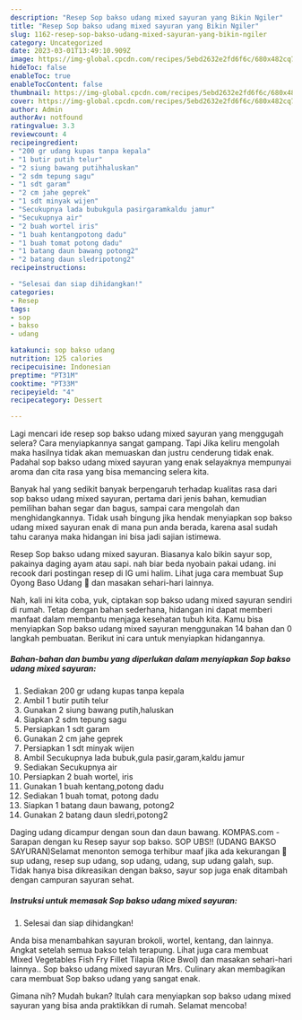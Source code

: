 ```yaml
---
description: "Resep Sop bakso udang mixed sayuran yang Bikin Ngiler"
title: "Resep Sop bakso udang mixed sayuran yang Bikin Ngiler"
slug: 1162-resep-sop-bakso-udang-mixed-sayuran-yang-bikin-ngiler
category: Uncategorized
date: 2023-03-01T13:49:10.909Z
image: https://img-global.cpcdn.com/recipes/5ebd2632e2fd6f6c/680x482cq70/sop-bakso-udang-mixed-sayuran-foto-resep-utama.jpg
hideToc: false
enableToc: true
enableTocContent: false
thumbnail: https://img-global.cpcdn.com/recipes/5ebd2632e2fd6f6c/680x482cq70/sop-bakso-udang-mixed-sayuran-foto-resep-utama.jpg
cover: https://img-global.cpcdn.com/recipes/5ebd2632e2fd6f6c/680x482cq70/sop-bakso-udang-mixed-sayuran-foto-resep-utama.jpg
author: Admin
authorAv: notfound
ratingvalue: 3.3
reviewcount: 4
recipeingredient:
- "200 gr udang kupas tanpa kepala"
- "1 butir putih telur"
- "2 siung bawang putihhaluskan"
- "2 sdm tepung sagu"
- "1 sdt garam"
- "2 cm jahe geprek"
- "1 sdt minyak wijen"
- "Secukupnya lada bubukgula pasirgaramkaldu jamur"
- "Secukupnya air"
- "2 buah wortel iris"
- "1 buah kentangpotong dadu"
- "1 buah tomat potong dadu"
- "1 batang daun bawang potong2"
- "2 batang daun sledripotong2"
recipeinstructions:

- "Selesai dan siap dihidangkan!"
categories:
- Resep
tags:
- sop
- bakso
- udang

katakunci: sop bakso udang 
nutrition: 125 calories
recipecuisine: Indonesian
preptime: "PT31M"
cooktime: "PT33M"
recipeyield: "4"
recipecategory: Dessert

---
```



Lagi mencari ide resep sop bakso udang mixed sayuran yang menggugah selera? Cara menyiapkannya sangat gampang. Tapi Jika keliru mengolah maka hasilnya tidak akan memuaskan dan justru cenderung tidak enak. Padahal sop bakso udang mixed sayuran yang enak selayaknya mempunyai aroma dan cita rasa yang bisa memancing selera kita.


Banyak hal yang sedikit banyak berpengaruh terhadap kualitas rasa dari sop bakso udang mixed sayuran, pertama dari jenis bahan, kemudian pemilihan bahan segar dan bagus, sampai cara mengolah dan menghidangkannya. Tidak usah bingung jika hendak menyiapkan sop bakso udang mixed sayuran enak di mana pun anda berada, karena asal sudah tahu caranya maka hidangan ini bisa jadi sajian istimewa.

Resep Sop bakso udang mixed sayuran. Biasanya kalo bikin sayur sop, pakainya daging ayam atau sapi. nah biar beda nyobain pakai udang. ini recook dari postingan resep di IG umi halim. Lihat juga cara membuat Sup Oyong Baso Udang 🍤 dan masakan sehari-hari lainnya.


Nah, kali ini kita coba, yuk, ciptakan sop bakso udang mixed sayuran sendiri di rumah. Tetap dengan bahan sederhana, hidangan ini dapat memberi manfaat dalam membantu menjaga kesehatan tubuh kita. Kamu bisa menyiapkan Sop bakso udang mixed sayuran menggunakan 14 bahan dan 0 langkah pembuatan. Berikut ini cara untuk menyiapkan hidangannya.

<!--inarticleads1-->

##### Bahan-bahan dan bumbu yang diperlukan dalam menyiapkan Sop bakso udang mixed sayuran:

1. Sediakan 200 gr udang kupas tanpa kepala
1. Ambil 1 butir putih telur
1. Gunakan 2 siung bawang putih,haluskan
1. Siapkan 2 sdm tepung sagu
1. Persiapkan 1 sdt garam
1. Gunakan 2 cm jahe geprek
1. Persiapkan 1 sdt minyak wijen
1. Ambil Secukupnya lada bubuk,gula pasir,garam,kaldu jamur
1. Sediakan Secukupnya air
1. Persiapkan 2 buah wortel, iris
1. Gunakan 1 buah kentang,potong dadu
1. Sediakan 1 buah tomat, potong dadu
1. Siapkan 1 batang daun bawang, potong2
1. Gunakan 2 batang daun sledri,potong2


Daging udang dicampur dengan soun dan daun bawang. KOMPAS.com - Sarapan dengan ku Resep sayur sop bakso. SOP UBS!! (UDANG BAKSO SAYURAN)Selamat menonton semoga terhibur maaf jika ada kekurangan 🙏sup udang, resep sup udang, sop udang, udang, sup udang galah, sup. Tidak hanya bisa dikreasikan dengan bakso, sayur sop juga enak ditambah dengan campuran sayuran sehat. 

<!--inarticleads2-->

##### Instruksi untuk memasak Sop bakso udang mixed sayuran:


1. Selesai dan siap dihidangkan!

Anda bisa menambahkan sayuran brokoli, wortel, kentang, dan lainnya. Angkat setelah semua bakso telah terapung. Lihat juga cara membuat Mixed Vegetables Fish Fry Fillet Tilapia (Rice Bwol) dan masakan sehari-hari lainnya.. Sop bakso udang mixed sayuran Mrs. Culinary akan membagikan cara membuat Sop bakso udang yang sangat enak. 

Gimana nih? Mudah bukan? Itulah cara menyiapkan sop bakso udang mixed sayuran yang bisa anda praktikkan di rumah. Selamat mencoba!
